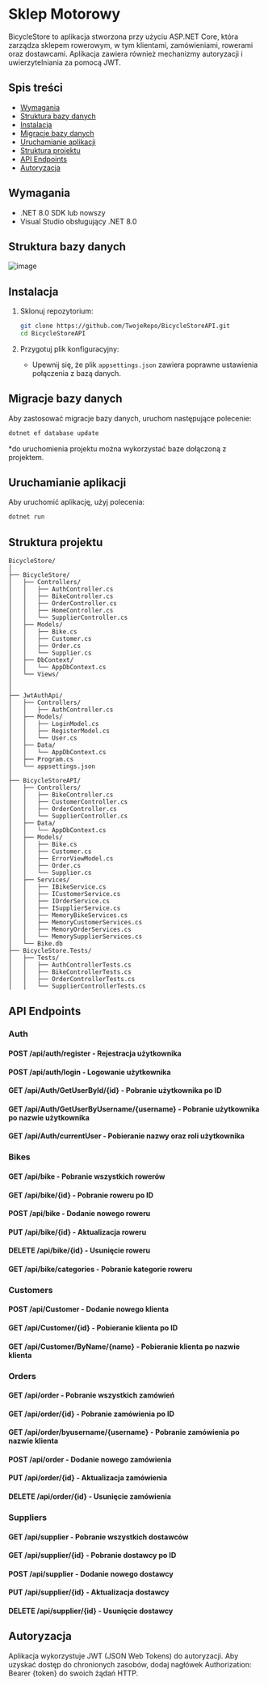 # Sklep Motorowy
BicycleStore to aplikacja stworzona przy użyciu ASP.NET Core, która zarządza sklepem rowerowym, w tym klientami, zamówieniami, rowerami oraz dostawcami. Aplikacja zawiera również mechanizmy autoryzacji i uwierzytelniania za pomocą JWT.
## Spis treści
- [Wymagania](#wymagania)
- [Struktura bazy danych](#struktura-bazy-danych)
- [Instalacja](#instalacja)
- [Migracje bazy danych](#migracje-bazy-danych)
- [Uruchamianie aplikacji](#uruchamianie-aplikacji)
- [Struktura projektu](#struktura-projektu)
- [API Endpoints](#api-endpoints)
- [Autoryzacja](#autoryzacja)

## Wymagania
- .NET 8.0 SDK lub nowszy
- Visual Studio obsługujący .NET 8.0
  
## Struktura bazy danych
![image](https://github.com/LasekM/BicycleStore/assets/27893189/1cc66cec-34f9-4a48-8415-8497b8b9bdc7)

## Instalacja

1. Sklonuj repozytorium:
    ```sh
    git clone https://github.com/TwojeRepo/BicycleStoreAPI.git
    cd BicycleStoreAPI
    ```

2. Przygotuj plik konfiguracyjny:
    - Upewnij się, że plik `appsettings.json` zawiera poprawne ustawienia połączenia z bazą danych.

## Migracje bazy danych

Aby zastosować migracje bazy danych, uruchom następujące polecenie:

```sh
dotnet ef database update
```
*do uruchomienia projektu można wykorzystać baze dołączoną z projektem.

## Uruchamianie aplikacji
Aby uruchomić aplikację, użyj polecenia:
```sh
dotnet run
```
## Struktura projektu

```plaintext
BicycleStore/
│
├── BicycleStore/
│   ├── Controllers/
│   │   ├── AuthController.cs
│   │   ├── BikeController.cs
│   │   ├── OrderController.cs
│   │   ├── HomeController.cs
│   │   └── SupplierController.cs
│   ├── Models/
│   │   ├── Bike.cs
│   │   ├── Customer.cs
│   │   ├── Order.cs
│   │   └── Supplier.cs
│   ├── DbContext/
│   │   └── AppDbContext.cs
│   └── Views/
│   
│
├── JwtAuthApi/
│   ├── Controllers/
│   │   ├── AuthController.cs
│   ├── Models/
│   │   ├── LoginModel.cs
│   │   ├── RegisterModel.cs
│   │   └── User.cs
│   ├── Data/
│   │   └── AppDbContext.cs
│   ├── Program.cs
│   └── appsettings.json
│
├── BicycleStoreAPI/
│   ├── Controllers/
│   │   ├── BikeController.cs
│   │   ├── CustomerController.cs
│   │   ├── OrderController.cs
│   │   └── SupplierController.cs
│   ├── Data/
│   │   └── AppDbContext.cs
│   ├── Models/
│   │   ├── Bike.cs
│   │   ├── Customer.cs
│   │   ├── ErrorViewModel.cs
│   │   ├── Order.cs
│   │   └── Supplier.cs
│   ├── Services/
│   │   ├── IBikeService.cs
│   │   ├── ICustomerService.cs
│   │   ├── IOrderService.cs
│   │   ├── ISupplierService.cs
│   │   ├── MemoryBikeServices.cs
│   │   ├── MemoryCustomerServices.cs
│   │   ├── MemoryOrderServices.cs
│   │   └── MemorySupplierServices.cs
│   └── Bike.db
├── BicycleStore.Tests/
│   ├── Tests/
│   │   ├── AuthControllerTests.cs
│   │   ├── BikeControllerTests.cs
│   │   ├── OrderControllerTests.cs
│   │   └── SupplierControllerTests.cs
```

## API Endpoints
### Auth
#### POST /api/auth/register - Rejestracja użytkownika
#### POST /api/auth/login - Logowanie użytkownika
#### GET /api/Auth/GetUserById/{id} - Pobranie użytkownika po ID
#### GET /api/Auth/GetUserByUsername/{username} -  Pobranie użytkownika po nazwie użytkownika
#### GET /api/Auth/currentUser - Pobieranie nazwy oraz roli użytkownika
### Bikes
#### GET /api/bike - Pobranie wszystkich rowerów
#### GET /api/bike/{id} - Pobranie roweru po ID
#### POST /api/bike - Dodanie nowego roweru
#### PUT /api/bike/{id} - Aktualizacja roweru
#### DELETE /api/bike/{id} - Usunięcie roweru
#### GET /api/bike/categories - Pobranie kategorie roweru
### Customers
#### POST /api/Customer - Dodanie nowego klienta
#### GET /api/Customer/{id} - Pobieranie klienta po ID
#### GET /api/Customer/ByName/{name} - Pobieranie klienta po nazwie klienta
### Orders
#### GET /api/order - Pobranie wszystkich zamówień
#### GET /api/order/{id} - Pobranie zamówienia po ID
#### GET /api/order/byusername/{username} - Pobranie zamówienia po nazwie klienta
#### POST /api/order - Dodanie nowego zamówienia
#### PUT /api/order/{id} - Aktualizacja zamówienia
#### DELETE /api/order/{id} - Usunięcie zamówienia
### Suppliers
#### GET /api/supplier - Pobranie wszystkich dostawców
#### GET /api/supplier/{id} - Pobranie dostawcy po ID
#### POST /api/supplier - Dodanie nowego dostawcy
#### PUT /api/supplier/{id} - Aktualizacja dostawcy
#### DELETE /api/supplier/{id} - Usunięcie dostawcy

## Autoryzacja
Aplikacja wykorzystuje JWT (JSON Web Tokens) do autoryzacji. Aby uzyskać dostęp do chronionych zasobów, dodaj nagłówek Authorization: Bearer {token} do swoich żądań HTTP.
